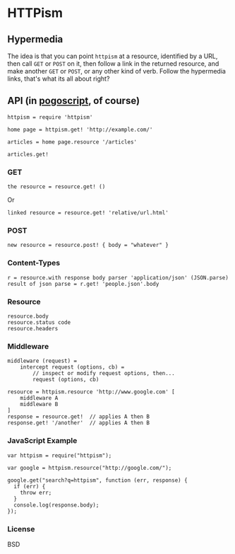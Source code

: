 # HTTPism

## Hypermedia

The idea is that you can point `httpism` at a resource, identified by a URL, then call `GET` or `POST` on it, then follow a link in the returned resource, and make another `GET` or `POST`, or any other kind of verb. Follow the hypermedia links, that's what its all about right?

## API (in [pogoscript](http://pogoscript.org/), of course)

    httpism = require 'httpism'

    home page = httpism.get! 'http://example.com/'

    articles = home page.resource '/articles'

    articles.get!

### GET

    the resource = resource.get! ()

Or

    linked resource = resource.get! 'relative/url.html'

### POST

    new resource = resource.post! { body = "whatever" }


### Content-Types

    r = resource.with response body parser 'application/json' (JSON.parse)
    result of json parse = r.get! 'people.json'.body

### Resource

    resource.body
    resource.status code
    resource.headers

### Middleware

    middleware (request) =
        intercept request (options, cb) =
            // inspect or modify request options, then...
            request (options, cb)

    resource = httpism.resource 'http://www.google.com' [
        middleware A
        middleware B
    ]
    response = resource.get!  // applies A then B
    response.get! '/another'  // applies A then B

### JavaScript Example

    var httpism = require("httpism");

    var google = httpism.resource("http://google.com/");

    google.get("search?q=httpism", function (err, response) {
      if (err) {
        throw err;
      }
      console.log(response.body);
    });

### License

BSD